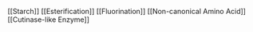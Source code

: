 [[Starch]]
[[Esterification]]
[[Fluorination]]
[[Non-canonical Amino Acid]]
[[Cutinase-like Enzyme]]
